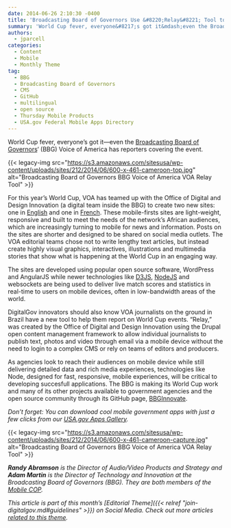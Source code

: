 ```yaml
---
date: 2014-06-26 2:10:30 -0400
title: 'Broadcasting Board of Governors Use &#8220;Relay&#8221; Tool to Cover the World Cup'
summary: 'World Cup fever, everyone&#8217;s got it&mdash;even the Broadcasting Board of Governors&#8216; (BBG) Voice of America has reporters covering the event. For this year&rsquo;s World Cup, VOA has teamed up with the Office of Digital and Design Innovation (a digital team inside'
authors:
  - jparcell
categories:
  - Content
  - Mobile
  - Monthly Theme
tag:
  - BBG
  - Broadcasting Board of Governors
  - CMS
  - GitHub
  - multilingual
  - open source
  - Thursday Mobile Products
  - USA.gov Federal Mobile Apps Directory
---
```


World Cup fever, everyone&#8217;s got it—even the [Broadcasting Board of Governors](http://www.bbg.gov/)&#8216; (BBG) Voice of America has reporters covering the event.

{{< legacy-img src="https://s3.amazonaws.com/sitesusa/wp-content/uploads/sites/212/2014/06/600-x-461-cameroon-top.jpg" alt="Broadcasting Board of Governors BBG Voice of America VOA Relay Tool" >}}

For this year’s World Cup, VOA has teamed up with the Office of Digital and Design Innovation (a digital team inside the BBG) to create two new sites: one in [English](http://football.voanews.com/) and one in [French](http://football.lavoixdelamerique.com/). These mobile-firsts sites are light-weight, responsive and built to meet the needs of the network&#8217;s African audiences, which are increasingly turning to mobile for news and information. Posts on the sites are shorter and designed to be shared on social media outlets. The VOA editorial teams chose not to write lengthy text articles, but instead create highly visual graphics, interactives, illustrations and multimedia stories that show what is happening at the World Cup in an engaging way.

The sites are developed using popular open source software, WordPress and AngularJS while newer technologies like [D3JS](http://d3js.org/), [NodeJS](http://nodejs.org/) and websockets are being used to deliver live match scores and statistics in real-time to users on mobile devices, often in low-bandwidth areas of the world.

DigitalGov innovators should also know VOA journalists on the ground in Brazil have a new tool to help them report on World Cup events. &#8220;Relay,&#8221; was created by the Office of Digital and Design Innovation using the Drupal open content management framework to allow individual journalists to publish text, photos and video through email via a mobile device without the need to login to a complex CMS or rely on teams of editors and producers.

As agencies look to reach their audiences on mobile device while still delivering detailed data and rich media experiences, technologies like Node, designed for fast, responsive, mobile experiences, will be critical to developing succesfull applications. The BBG is making its World Cup work and many of its other projects available to government agencies and the open source community through its GitHub page, [BBGInnovate](https://github.com/bbginnovate).

_Don’t forget: You can download cool mobile government apps with just a few clicks from our [USA.gov Apps Gallery](http://apps.usa.gov/)._

{{< legacy-img src="https://s3.amazonaws.com/sitesusa/wp-content/uploads/sites/212/2014/06/600-x-461-cameroon-capture.jpg" alt="Broadcasting Board of Governors BBG Voice of America VOA Relay Tool" >}}

 

_**Randy Abramson** is the Director of Audio/Video Products and Strategy and **Adam Martin** is the Director of Technology and Innovation at the Broadcasting Board of Governors (BBG). They are both members of the [Mobile COP](https://www.WHATEVER/communities/mobile/)._

_This article is part of this month&#8217;s [Editorial Theme]({{< relref "join-digitalgov.md#guidelines" >}}) on Social Media. Check out more articles [related to this theme](https://www.WHATEVER/recent-monthly-themes/ "Recent Monthly Themes")._